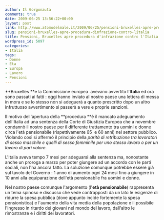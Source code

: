 ```yaml
---
author: Il Gorgonauta
comments: true
date: 2009-06-25 13:56:22+00:00
layout: post
link: http://www.atomodelmale.it/2009/06/25/pensioni-bruxelles-apre-procedura-dinfrazione-contro-litalia/
slug: pensioni-bruxelles-apre-procedura-dinfrazione-contro-litalia
title: Pensioni, Bruxelles apre procedura d'infrazione contro l'Italia.
wordpress_id: 5097
categories:
- Italia
tags:
- Donne
- Eta
- Europa
- Lavoro
- Pensioni
---
```


**Bruxelles **e la Commissione europea  avevano avvertito l'**Italia** ed ora sono passati ai fatti : oggi hanno inviato al nostro paese una lettera di messa in mora e se lo stesso non si adeguerà a quanto prescritto dopo un altro infruttuoso avvertimento si passerà a vere e proprie sanzioni.

Il motivo dell'apertura della **procedura **è il mancato adeguamento dell'Italia ad una sentenza della Corte di Giustizia Europea che a novembre condannò il nostro paese per il differente trattamento tra uomini e donne circa l'età pensionabile (rispettivamente 65  e 60 anni) nel settore pubblico. Violando così si affermò il principio della _parità di retribuzione tra lavoratori di sesso maschile e quelli di sesso femminile per uno stesso lavoro o per un lavoro di pari valore_.

L'Italia aveva tempo 7 mesi per adeguarsi alla sentenza ma, nonostante anche un proroga a marzo per poter giungere ad un accordo con le parti sociali, non l'ha ancora fatto. La soluzione comunque potrebbe essere già sul tavolo del Governo : 1 anno di aumento ogni 24 mesi fino a giungere in 10 anni alla equiparazione dell'età pensionabile fra uomini e donne.

<!-- more -->


Nel nostro paese comunque l'argomento (l'**età pensionabile**) rappresenta un tema spinoso e discusso che vede contrapposti da un lato le esigenze di ridurre la spesa pubblica (dove appunto incide fortemente la spesa pensionistica) e l'aumento della vita media della popolazione e il possibile l'ingresso in ritardo dei giovani nel mondo del lavoro, dall'altro le rimostranze e i diritti dei lavoratori.
